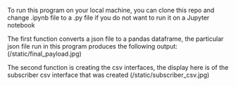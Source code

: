 To run this program on your local machine, you can clone this repo and change .ipynb file to a .py file if you do not want to run it on a Jupyter notebook

The first function converts a json file to a pandas dataframe, the particular json file run in this program produces the following output:
(/static/final_payload.jpg)

The second function is creating the csv interfaces, the display here is of the subscriber csv interface that was created 
(/static/subscriber_csv.jpg)
